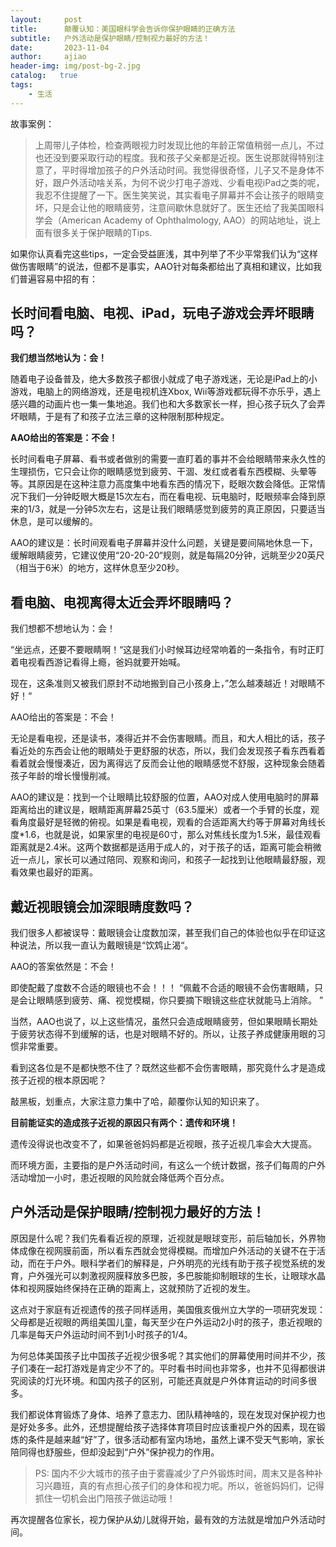 ```yaml
---
layout:     post
title:      颠覆认知：美国眼科学会告诉你保护眼睛的正确方法
subtitle:   户外活动是保护眼睛/控制视力最好的方法！
date:       2023-11-04
author:     ajiao
header-img: img/post-bg-2.jpg
catalog:   true
tags:
    - 生活
---
```


故事案例：

> 上周带儿子体检，检查两眼视力时发现比他的年龄正常值稍弱一点儿，不过也还没到要采取行动的程度。我和孩子父亲都是近视。医生说那就得特别注意了，平时得增加孩子的户外活动时间。我觉得很奇怪，儿子又不是身体不好，跟户外活动啥关系，为何不说少打电子游戏、少看电视iPad之类的呢，我忍不住提醒了一下。医生笑笑说，其实看电子屏幕并不会让孩子的眼睛变坏，只是会让他的眼睛疲劳，注意间歇休息就好了。医生还给了我美国眼科学会（American
> Academy of Ophthalmology, AAO）的网站地址，说上面有很多关于保护眼睛的Tips.

如果你认真看完这些tips，一定会受益匪浅，其中列举了不少平常我们认为“这样做伤害眼睛”的说法，但都不是事实，AAO针对每条都给出了真相和建议，比如我们普遍容易中招的有：

## 长时间看电脑、电视、iPad，玩电子游戏会弄坏眼睛吗？

**我们想当然地认为：会！**

随着电子设备普及，绝大多数孩子都很小就成了电子游戏迷，无论是iPad上的小游戏，电脑上的网络游戏，还是电视机连Xbox, Wii等游戏都玩得不亦乐乎，遇上感兴趣的动画片也一集一集地追。我们也和大多数家长一样，担心孩子玩久了会弄坏眼睛，于是有了和孩子立法三章的这种限制那种规定。

**AAO给出的答案是：不会！**

长时间看电子屏幕、看书或者做别的需要一直盯着的事并不会给眼睛带来永久性的生理损伤，它只会让你的眼睛感觉到疲劳、干涸、发红或者看东西模糊、头晕等等。其原因是在这种注意力高度集中地看东西的情况下，眨眼次数会降低。正常情况下我们一分钟眨眼大概是15次左右，而在看电视、玩电脑时，眨眼频率会降到原来的1/3，就是一分钟5次左右，这是让我们眼睛感觉到疲劳的真正原因，只要适当休息，是可以缓解的。

AAO的建议是：长时间观看电子屏幕并没什么问题，关键是要间隔地休息一下，缓解眼睛疲劳，它建议使用“20-20-20“规则，就是每隔20分钟，远眺至少20英尺（相当于6米）的地方，这样休息至少20秒。

## 看电脑、电视离得太近会弄坏眼睛吗？

我们想都不想地认为：会！

“坐远点，还要不要眼睛啊！“这是我们小时候耳边经常响着的一条指令，有时正盯着电视看西游记看得上瘾，爸妈就要开始喊。

现在，这条准则又被我们原封不动地搬到自己小孩身上，”怎么越凑越近！对眼睛不好！“

AAO给出的答案是：不会！

无论是看电视，还是读书，凑得近并不会伤害眼睛。而且，和大人相比的话，孩子看近处的东西会让他的眼睛处于更舒服的状态，所以，我们会发现孩子看东西看着看着就会慢慢凑近，因为离得远了反而会让他的眼睛感觉不舒服，这种现象会随着孩子年龄的增长慢慢削减。

AAO的建议是：找到一个让眼睛比较舒服的位置，AAO对成人使用电脑时的屏幕距离给出的建议是，眼睛距离屏幕25英寸（63.5厘米）或者一个手臂的长度，观看角度最好是轻微的俯视。如果是看电视，观看的合适距离大约等于屏幕对角线长度*1.6，也就是说，如果家里的电视是60寸，那么对焦线长度为1.5米，最佳观看距离就是2.4米。这两个数据都是适用于成人的，对于孩子的话，距离可能会稍微近一点儿，家长可以通过陪同、观察和询问，和孩子一起找到让他眼睛最舒服，观看效果也最好的距离。

## 戴近视眼镜会加深眼睛度数吗？

我们很多人都被误导：戴眼镜会让度数加深，甚至我们自己的体验也似乎在印证这种说法，所以我一直认为戴眼镜是“饮鸩止渴“。

AAO的答案依然是：不会！

即使配戴了度数不合适的眼镜也不会！！！ “佩戴不合适的眼镜不会伤害眼睛，只是会让眼睛感到疲劳、痛、视觉模糊，你只要摘下眼镜这些症状就能马上消除。 ”

当然，AAO也说了，以上这些情况，虽然只会造成眼睛疲劳，但如果眼睛长期处于疲劳状态得不到缓解的话，也是对眼睛不好的。所以，让孩子养成健康用眼的习惯非常重要。

看到这各位是不是都快憋不住了？既然这些都不会伤害眼睛，那究竟什么才是造成孩子近视的根本原因呢？

敲黑板，划重点，大家注意力集中了哈，颠覆你认知的知识来了。

**目前能证实的造成孩子近视的原因只有两个：遗传和环境！**

遗传没得说也改变不了，如果爸爸妈妈都是近视眼，孩子近视几率会大大提高。

而环境方面，主要指的是户外活动时间，有这么一个统计数据，孩子们每周的户外活动增加一小时，患近视眼的风险就会降低两个百分点。

## 户外活动是保护眼睛/控制视力最好的方法！

原因是什么呢？我们先看看近视的原理，近视就是眼球变形，前后轴加长，外界物体成像在视网膜前面，所以看东西就会觉得模糊。而增加户外活动的关键不在于活动，而在于户外。眼科学者们的解释是，户外明亮的光线有助于孩子视觉系统的发育，户外强光可以刺激视网膜释放多巴胺，多巴胺能抑制眼球的生长，让眼球水晶体和视网膜始终保持在正确的距离上，这就预防了近视的发生。

这点对于家庭有近视遗传的孩子同样适用，美国俄亥俄州立大学的一项研究发现：父母都是近视眼的两组美国儿童，每天至少在户外运动2小时的孩子，患近视眼的几率是每天户外运动时间不到1小时孩子的1/4。

为何总体美国孩子比中国孩子近视少很多呢？其实他们的屏幕使用时间并不少，孩子们凑在一起打游戏是肯定少不了的。平时看书时间也非常多，也并不见得都很讲究阅读的灯光环境。和国内孩子的区别，可能还真就是户外体育运动的时间多很多。

我们都说体育锻炼了身体、培养了意志力、团队精神啥的，现在发现对保护视力也是好处多多。此外，还想提醒给孩子选择体育项目时应该重视户外的因素，现在锻炼的条件是越来越“好”了，很多活动都有室内场地，虽然上课不受天气影响，家长陪同得也舒服些，但却没起到“户外”保护视力的作用。

> PS:
> 国内不少大城市的孩子由于雾霾减少了户外锻炼时间，周末又是各种补习兴趣班，真的有点担心孩子们的身体和视力呢。所以，爸爸妈妈们，记得抓住一切机会出门陪孩子做运动哦！

再次提醒各位家长，视力保护从幼儿就得开始，最有效的方法就是增加户外活动时间。
